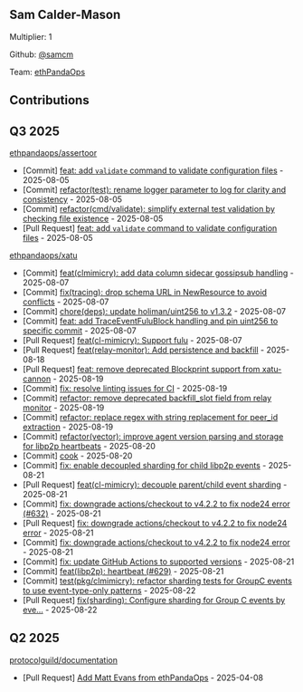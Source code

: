 
## Sam Calder-Mason
Multiplier: 1

Github: [@samcm](https://github.com/samcm)

Team: [ethPandaOps](https://github.com/ethpandaops)

## Contributions

## Q3 2025


[ethpandaops/assertoor](https://github.com/ethpandaops/assertoor)
* [Commit] [feat: add `validate` command to validate configuration files](https://github.com/ethpandaops/assertoor/commit/7d3effdc65b0b73b61f879173351147c31c0733b) - 2025-08-05
* [Commit] [refactor(test): rename logger parameter to log for clarity and consistency](https://github.com/ethpandaops/assertoor/commit/896e71b9b84e32381b91f097a7425247b9373a4e) - 2025-08-05
* [Commit] [refactor(cmd/validate): simplify external test validation by checking file existence](https://github.com/ethpandaops/assertoor/commit/584d74235c048aeb6f00cb1fbde2f9550cdf0d98) - 2025-08-05
* [Pull Request] [feat: add `validate` command to validate configuration files](https://github.com/ethpandaops/assertoor/pull/111) - 2025-08-05

[ethpandaops/xatu](https://github.com/ethpandaops/xatu)
* [Commit] [feat(clmimicry): add data column sidecar gossipsub handling](https://github.com/ethpandaops/xatu/commit/e1b4a6555a3c58052e4b337f7ec06f1dcc3cc67c) - 2025-08-07
* [Commit] [fix(tracing): drop schema URL in NewResource to avoid conflicts](https://github.com/ethpandaops/xatu/commit/ff4074818888463acaae18bb126cb5b824bf064c) - 2025-08-07
* [Commit] [chore(deps): update holiman/uint256 to v1.3.2](https://github.com/ethpandaops/xatu/commit/d5b330a90a1bf9bb21839a808950428cde9ea38c) - 2025-08-07
* [Commit] [feat: add TraceEventFuluBlock handling and pin uint256 to specific commit](https://github.com/ethpandaops/xatu/commit/88c651377d56bb485d2d746e4ab09843eae54921) - 2025-08-07
* [Pull Request] [feat(cl-mimicry): Support fulu](https://github.com/ethpandaops/xatu/pull/620) - 2025-08-07
* [Pull Request] [feat(relay-monitor): Add persistence and backfill](https://github.com/ethpandaops/xatu/pull/625) - 2025-08-18
* [Pull Request] [feat: remove deprecated Blockprint support from xatu-cannon](https://github.com/ethpandaops/xatu/pull/628) - 2025-08-19
* [Commit] [fix: resolve linting issues for CI](https://github.com/ethpandaops/xatu/commit/e5d065304b151b891a534cb1798c74d6142f2f7c) - 2025-08-19
* [Commit] [refactor: remove deprecated backfill_slot field from relay monitor](https://github.com/ethpandaops/xatu/commit/239899aaed124733eab82d22891d39c0db256ea3) - 2025-08-19
* [Commit] [refactor: replace regex with string replacement for peer_id extraction](https://github.com/ethpandaops/xatu/commit/66bb8f4c32932454f381f2e1346a08dca9dd5be9) - 2025-08-19
* [Commit] [refactor(vector): improve agent version parsing and storage for libp2p heartbeats](https://github.com/ethpandaops/xatu/commit/6f3cb6f6c67baad1afacba73f4b5d0879d051784) - 2025-08-20
* [Commit] [cook](https://github.com/ethpandaops/xatu/commit/2c013af0b5a4b476df916c38899a010beedb254f) - 2025-08-20
* [Commit] [fix: enable decoupled sharding for child libp2p events](https://github.com/ethpandaops/xatu/commit/7054abbd20d25d59d118317aa24a850db76a5cc2) - 2025-08-21
* [Pull Request] [feat(cl-mimicry): decouple parent/child event sharding](https://github.com/ethpandaops/xatu/pull/633) - 2025-08-21
* [Commit] [fix: downgrade actions/checkout to v4.2.2 to fix node24 error (#632)](https://github.com/ethpandaops/xatu/commit/cb9f0ba24221398bc641495735a666b2beaa0ee9) - 2025-08-21
* [Pull Request] [fix: downgrade actions/checkout to v4.2.2 to fix node24 error](https://github.com/ethpandaops/xatu/pull/632) - 2025-08-21
* [Commit] [fix: downgrade actions/checkout to v4.2.2 to fix node24 error](https://github.com/ethpandaops/xatu/commit/f446d545ecd88d2d0df8e9f1225295f1a24f104c) - 2025-08-21
* [Commit] [fix: update GitHub Actions to supported versions](https://github.com/ethpandaops/xatu/commit/5bd66286eb06d6e316be8100b40fda400f6b8f80) - 2025-08-21
* [Commit] [feat(libp2p): heartbeat (#629)](https://github.com/ethpandaops/xatu/commit/a20a1efb59ac35ca04a904541bfd394bfdffcee2) - 2025-08-21
* [Commit] [test(pkg/clmimicry): refactor sharding tests for GroupC events to use event-type-only patterns](https://github.com/ethpandaops/xatu/commit/3e15d6d3153b0e9d22b5972f10fcb5366efe1c90) - 2025-08-22
* [Pull Request] [fix(sharding): Configure sharding for Group C events by eve…](https://github.com/ethpandaops/xatu/pull/634) - 2025-08-22
## Q2 2025

[protocolguild/documentation](https://github.com/protocolguild/documentation)
* [Pull Request] [Add Matt Evans from ethPandaOps](https://github.com/protocolguild/documentation/pull/337) - 2025-04-08
